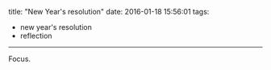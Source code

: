 title: "New Year's resolution"
date: 2016-01-18 15:56:01
tags:
- new year's resolution
- reflection
---

Focus.
